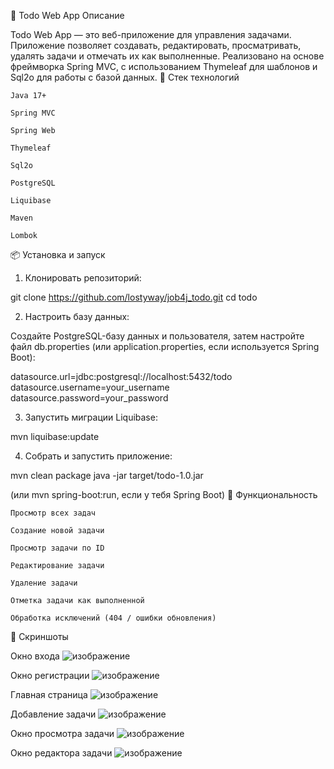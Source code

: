 📝 Todo Web App
Описание

Todo Web App — это веб-приложение для управления задачами. Приложение позволяет создавать, редактировать, просматривать, удалять задачи и отмечать их как выполненные. Реализовано на основе фреймворка Spring MVC, с использованием Thymeleaf для шаблонов и Sql2o для работы с базой данных.
🔧 Стек технологий

    Java 17+

    Spring MVC

    Spring Web

    Thymeleaf

    Sql2o

    PostgreSQL

    Liquibase

    Maven

    Lombok

📦 Установка и запуск
1. Клонировать репозиторий:

git clone https://github.com/lostyway/job4j_todo.git
cd todo

2. Настроить базу данных:

Создайте PostgreSQL-базу данных и пользователя, затем настройте файл db.properties (или application.properties, если используется Spring Boot):

datasource.url=jdbc:postgresql://localhost:5432/todo
datasource.username=your_username
datasource.password=your_password

3. Запустить миграции Liquibase:

mvn liquibase:update

4. Собрать и запустить приложение:

mvn clean package
java -jar target/todo-1.0.jar

(или mvn spring-boot:run, если у тебя Spring Boot)
📌 Функциональность

    Просмотр всех задач

    Создание новой задачи

    Просмотр задачи по ID

    Редактирование задачи

    Удаление задачи

    Отметка задачи как выполненной

    Обработка исключений (404 / ошибки обновления)

📸 Скриншоты

Окно входа
![изображение](https://github.com/user-attachments/assets/b8fc4438-5a1c-44b6-ae8e-2d4599af7186)

Окно регистрации
![изображение](https://github.com/user-attachments/assets/666c250e-633c-406b-a907-f7c0d0ad0e51)


Главная страница
  ![изображение](https://github.com/user-attachments/assets/dc02bbbb-e4d7-43b8-a53a-b8601a49f684)

Добавление задачи
![изображение](https://github.com/user-attachments/assets/375c36f4-f186-4bf6-acc7-f4405d4be2c5)

Окно просмотра задачи
![изображение](https://github.com/user-attachments/assets/393b8d3a-ab6d-4796-b30a-a2df3a76a6a3)

Окно редактора задачи
![изображение](https://github.com/user-attachments/assets/b969df20-730c-488f-ad62-c7aa90606c0e)


